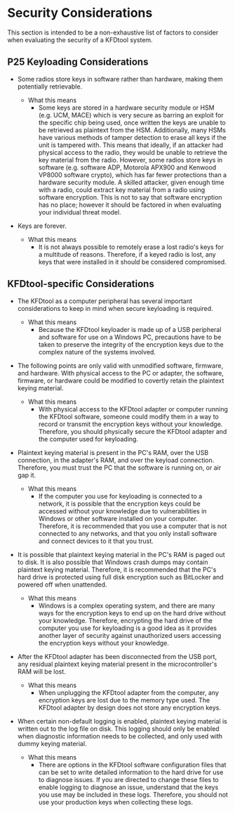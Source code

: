 # Security Considerations
This section is intended to be a non-exhaustive list of factors to consider when evaluating the security of a KFDtool system.

## P25 Keyloading Considerations
- Some radios store keys in software rather than hardware, making them potentially retrievable. 
    - What this means
        - Some keys are stored in a hardware security module or HSM (e.g. UCM, MACE) which is very secure as barring an exploit for the specific chip being used, once written the keys are unable to be retrieved as plaintext from the HSM. Additionally, many HSMs have various methods of tamper detection to erase all keys if the unit is tampered with. This means that ideally, if an attacker had physical access to the radio, they would be unable to retrieve the key material from the radio. However, some radios store keys in software (e.g. software ADP, Motorola APX900 and Kenwood VP8000 software crypto), which has far fewer protections than a hardware security module. A skilled attacker, given enough time with a radio, could extract key material from a radio using software encryption. This is not to say that software encryption has no place; however it should be factored in when evaluating your individual threat model.

- Keys are forever.
    - What this means
        - It is not always possible to remotely erase a lost radio's keys for a multitude of reasons. Therefore, if a keyed radio is lost, any keys that were installed in it should be considered compromised.

## KFDtool-specific Considerations
- The KFDtool as a computer peripheral has several important considerations to keep in mind when secure keyloading is required.
    - What this means
        - Because the KFDtool keyloader is made up of a USB peripheral and software for use on a Windows PC, precautions have to be taken to preserve the integrity of the encryption keys due to the complex nature of the systems involved.

- The following points are only valid with unmodified software, firmware, and hardware. With physical access to the PC or adapter, the software, firmware, or hardware could be modified to covertly retain the plaintext keying material.
    - What this means
        - With physical access to the KFDtool adapter or computer running the KFDtool software, someone could modify them in a way to record or transmit the encryption keys without your knowledge. Therefore, you should physically secure the KFDtool adapter and the computer used for keyloading.

- Plaintext keying material is present in the PC's RAM, over the USB connection, in the adapter's RAM, and over the keyload connection. Therefore, you must trust the PC that the software is running on, or air gap it.
    - What this means
        - If the computer you use for keyloading is connected to a network, it is possible that the encryption keys could be accessed without your knowledge due to vulnerabilities in Windows or other software installed on your computer. Therefore, it is recommended that you use a computer that is not connected to any networks, and that you only install software and connect devices to it that you trust.

- It is possible that plaintext keying material in the PC's RAM is paged out to disk. It is also possible that Windows crash dumps may contain plaintext keying material. Therefore, it is recommended that the PC's hard drive is protected using full disk encryption such as BitLocker and powered off when unattended.
    - What this means
        - Windows is a complex operating system, and there are many ways for the encryption keys to end up on the hard drive without your knowledge. Therefore, encrypting the hard drive of the computer you use for keyloading is a good idea as it provides another layer of security against unauthorized users accessing the encryption keys without your knowledge.

- After the KFDtool adapter has been disconnected from the USB port, any residual plaintext keying material present in the microcontroller's RAM will be lost.
    - What this means
        - When unplugging the KFDtool adapter from the computer, any encryption keys are lost due to the memory type used. The KFDtool adapter by design does not store any encryption keys.

- When certain non-default logging is enabled, plaintext keying material is written out to the log file on disk. This logging should only be enabled when diagnostic information needs to be collected, and only used with dummy keying material.
    - What this means
        - There are options in the KFDtool software configuration files that can be set to write detailed information to the hard drive for use to diagnose issues. If you are directed to change these files to enable logging to diagnose an issue, understand that the keys you use may be included in these logs. Therefore, you should not use your production keys when collecting these logs.